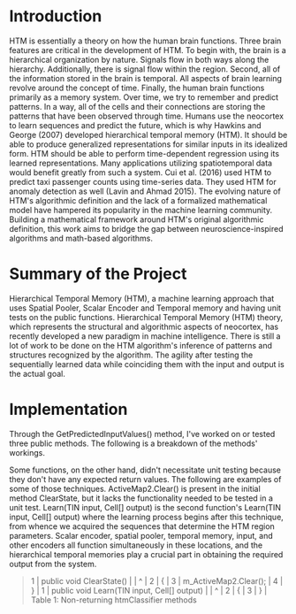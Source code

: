 
# Introduction

HTM is essentially a theory on how the human brain functions. Three brain features are critical in the development of  HTM. To begin with, the brain is a hierarchical organization by nature. Signals flow in both ways along the hierarchy. Additionally, there is signal flow within the region. Second, all of the information stored in the brain is temporal. All aspects of brain learning revolve around the concept of time. Finally, the human brain functions primarily as a memory system. Over time, we try to remember and predict patterns. In a way, all of the cells and their connections are storing the patterns that have been observed through time. Humans use the neocortex to learn sequences and predict the future, which is why Hawkins and George (2007) developed hierarchical temporal memory (HTM). It should be able to produce generalized representations for similar inputs in its idealized form. HTM should be able to perform time-dependent regression using its learned representations. Many applications utilizing spatiotemporal data would benefit greatly from such a system. Cui et al. (2016) used HTM to predict taxi passenger counts using time-series data. They used HTM for anomaly detection as well (Lavin and Ahmad 2015). The evolving nature of HTM's algorithmic definition and the lack of a formalized mathematical model have hampered its popularity in the machine learning community. Building a mathematical framework around HTM's original algorithmic definition, this work aims to bridge the gap between neuroscience-inspired algorithms and math-based algorithms.

# Summary of the Project

Hierarchical Temporal Memory (HTM), a machine learning approach that uses Spatial Pooler, Scalar Encoder and Temporal memory and having unit tests on the public functions. Hierarchical Temporal Memory (HTM) theory, which represents the structural and algorithmic aspects of neocortex, has recently developed a new paradigm in machine intelligence. There is still a lot of work to be done on the HTM algorithm's inference of patterns and structures recognized by the algorithm. The agility after testing the sequentially learned data while coinciding them with the input and output is the actual goal.

# Implementation

Through the GetPredictedInputValues() method, I've worked on or tested three public methods. The following is a breakdown of the methods' workings.

Some functions, on the other hand, didn't necessitate unit testing because they don't have any expected return values. The following are examples of some of those techniques. ActiveMap2.Clear() is present in the initial method ClearState, but it lacks the functionality needed to be tested in a unit test. Learn(TIN input, Cell[] output) is the second function's Learn(TIN input, Cell[] output) where the learning process begins after this technique, from whence we acquired the sequences that determine the HTM region parameters.
Scalar encoder, spatial pooler, temporal memory, input, and other encoders all function simultaneously in these locations, and the hierarchical temporal memories play a crucial part in obtaining the required output from the system.

> 1 | public void ClearState()                         |
    |       ^                                          |
  2 |         {                                        |
  3 |             m_ActiveMap2.Clear();                |
  4 |         }                                        |
> 1 | public void Learn(TIN input, Cell[] output)      |
    |                       ^                          |
  2 |         {                                        |
  3 |         }                                        |
    Table 1: Non-returning htmClassifier methods
